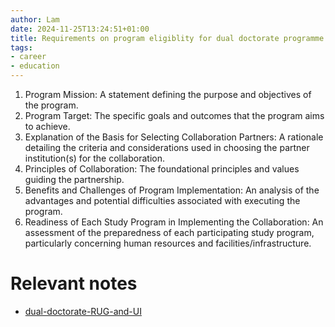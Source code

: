 ```yaml
---
author: Lam
date: 2024-11-25T13:24:51+01:00
title: Requirements on program eligiblity for dual doctorate programme in UI
tags:
- career
- education
---
```


1. Program Mission: A statement defining the purpose and objectives of the program.
2. Program Target: The specific goals and outcomes that the program aims to achieve.
3. Explanation of the Basis for Selecting Collaboration Partners: A rationale detailing the criteria and considerations used in choosing the partner institution(s) for the collaboration.
4. Principles of Collaboration: The foundational principles and values guiding the partnership.
5. Benefits and Challenges of Program Implementation: An analysis of the advantages and potential difficulties associated with executing the program.
6. Readiness of Each Study Program in Implementing the Collaboration: An assessment of the preparedness of each participating study program, particularly concerning human resources and facilities/infrastructure.  

# Relevant notes

- [dual-doctorate-RUG-and-UI](Projects/dual-doctorate-RUG-and-UI.md) 
